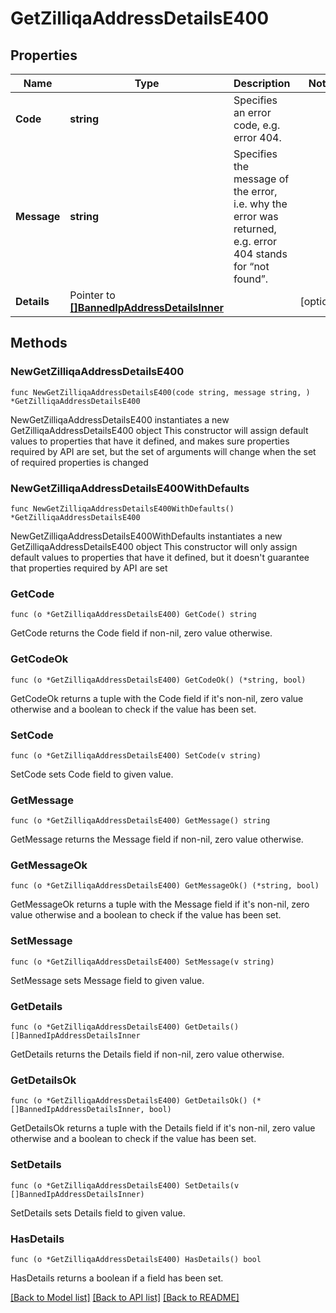 # GetZilliqaAddressDetailsE400

## Properties

Name | Type | Description | Notes
------------ | ------------- | ------------- | -------------
**Code** | **string** | Specifies an error code, e.g. error 404. | 
**Message** | **string** | Specifies the message of the error, i.e. why the error was returned, e.g. error 404 stands for “not found”. | 
**Details** | Pointer to [**[]BannedIpAddressDetailsInner**](BannedIpAddressDetailsInner.md) |  | [optional] 

## Methods

### NewGetZilliqaAddressDetailsE400

`func NewGetZilliqaAddressDetailsE400(code string, message string, ) *GetZilliqaAddressDetailsE400`

NewGetZilliqaAddressDetailsE400 instantiates a new GetZilliqaAddressDetailsE400 object
This constructor will assign default values to properties that have it defined,
and makes sure properties required by API are set, but the set of arguments
will change when the set of required properties is changed

### NewGetZilliqaAddressDetailsE400WithDefaults

`func NewGetZilliqaAddressDetailsE400WithDefaults() *GetZilliqaAddressDetailsE400`

NewGetZilliqaAddressDetailsE400WithDefaults instantiates a new GetZilliqaAddressDetailsE400 object
This constructor will only assign default values to properties that have it defined,
but it doesn't guarantee that properties required by API are set

### GetCode

`func (o *GetZilliqaAddressDetailsE400) GetCode() string`

GetCode returns the Code field if non-nil, zero value otherwise.

### GetCodeOk

`func (o *GetZilliqaAddressDetailsE400) GetCodeOk() (*string, bool)`

GetCodeOk returns a tuple with the Code field if it's non-nil, zero value otherwise
and a boolean to check if the value has been set.

### SetCode

`func (o *GetZilliqaAddressDetailsE400) SetCode(v string)`

SetCode sets Code field to given value.


### GetMessage

`func (o *GetZilliqaAddressDetailsE400) GetMessage() string`

GetMessage returns the Message field if non-nil, zero value otherwise.

### GetMessageOk

`func (o *GetZilliqaAddressDetailsE400) GetMessageOk() (*string, bool)`

GetMessageOk returns a tuple with the Message field if it's non-nil, zero value otherwise
and a boolean to check if the value has been set.

### SetMessage

`func (o *GetZilliqaAddressDetailsE400) SetMessage(v string)`

SetMessage sets Message field to given value.


### GetDetails

`func (o *GetZilliqaAddressDetailsE400) GetDetails() []BannedIpAddressDetailsInner`

GetDetails returns the Details field if non-nil, zero value otherwise.

### GetDetailsOk

`func (o *GetZilliqaAddressDetailsE400) GetDetailsOk() (*[]BannedIpAddressDetailsInner, bool)`

GetDetailsOk returns a tuple with the Details field if it's non-nil, zero value otherwise
and a boolean to check if the value has been set.

### SetDetails

`func (o *GetZilliqaAddressDetailsE400) SetDetails(v []BannedIpAddressDetailsInner)`

SetDetails sets Details field to given value.

### HasDetails

`func (o *GetZilliqaAddressDetailsE400) HasDetails() bool`

HasDetails returns a boolean if a field has been set.


[[Back to Model list]](../README.md#documentation-for-models) [[Back to API list]](../README.md#documentation-for-api-endpoints) [[Back to README]](../README.md)


